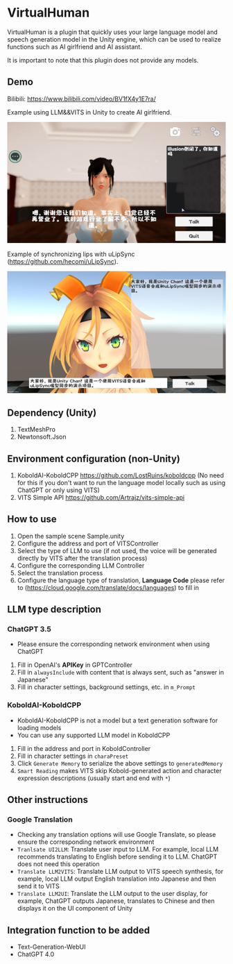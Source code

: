 # VirtualHuman

VirtualHuman is a plugin that quickly uses your large language model and speech generation model in the Unity engine, which can be used to realize functions such as AI girlfriend and AI assistant.

It is important to note that this plugin does not provide any models.

## Demo

Bilibili: https://www.bilibili.com/video/BV1fX4y1E7ra/

Example using LLM&&VITS in Unity to create AI girlfriend.

<img src="Image/Sample.png">

Example of synchronizing lips with uLipSync (https://github.com/hecomi/uLipSync).

<img src="Image/Sample2.png">

## Dependency (Unity)
1. TextMeshPro
2. Newtonsoft.Json

## Environment configuration (non-Unity)
1. KoboldAI-KoboldCPP https://github.com/LostRuins/koboldcpp
(No need for this if you don't want to run the language model locally such as using ChatGPT or only using VITS)
2. VITS Simple API https://github.com/Artrajz/vits-simple-api

## How to use
1. Open the sample scene Sample.unity
2. Configure the address and port of VITSController
3. Select the type of LLM to use (if not used, the voice will be generated directly by VITS after the translation process)
4. Configure the corresponding LLM Controller
5. Select the translation process
6. Configure the language type of translation, <b>Language Code</b> please refer to (https://cloud.google.com/translate/docs/languages) to fill in

## LLM type description

### ChatGPT 3.5
- Please ensure the corresponding network environment when using ChatGPT
1. Fill in OpenAI's <b>APIKey</b> in GPTController
2. Fill in ``alwaysInclude`` with content that is always sent, such as "answer in Japanese"
3. Fill in character settings, background settings, etc. in ``m_Prompt``

### KoboldAI-KoboldCPP
- KoboldAI-KoboldCPP is not a model but a text generation software for loading models
- You can use any supported LLM model in KoboldCPP
1. Fill in the address and port in KoboldController
2. Fill in character settings in ``charaPreset``
3. Click ``Generate Memory`` to serialize the above settings to ``generatedMemory``
4. ``Smart Reading`` makes VITS skip Kobold-generated action and character expression descriptions (usually start and end with ``*``)

## Other instructions

### Google Translation
- Checking any translation options will use Google Translate, so please ensure the corresponding network environment
- ``Tranlsate UI2LLM``: Translate user input to LLM. For example, local LLM recommends translating to English before sending it to LLM. ChatGPT does not need this operation
- ``Translate LLM2VITS``: Translate LLM output to VITS speech synthesis, for example, local LLM output English translation into Japanese and then send it to VITS
- ``Translate LLM2UI``: Translate the LLM output to the user display, for example, ChatGPT outputs Japanese, translates to Chinese and then displays it on the UI component of Unity

## Integration function to be added
- Text-Generation-WebUI
- ChatGPT 4.0